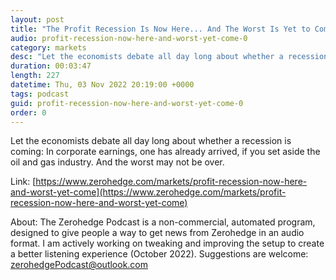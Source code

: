 ```yaml
---
layout: post
title: "The Profit Recession Is Now Here... And The Worst Is Yet to Come"
audio: profit-recession-now-here-and-worst-yet-come-0
category: markets
desc: "Let the economists debate all day long about whether a recession is coming: In corporate earnings, one has already arrived, if you set aside the oil and gas industry. And the worst may not be over."
duration: 00:03:47
length: 227
datetime: Thu, 03 Nov 2022 20:19:00 +0000
tags: podcast
guid: profit-recession-now-here-and-worst-yet-come-0
order: 0
---
```

Let the economists debate all day long about whether a recession is coming: In corporate earnings, one has already arrived, if you set aside the oil and gas industry. And the worst may not be over.

Link: [https://www.zerohedge.com/markets/profit-recession-now-here-and-worst-yet-come](https://www.zerohedge.com/markets/profit-recession-now-here-and-worst-yet-come)

About: The Zerohedge Podcast is a non-commercial, automated program, designed to give people a way to get news from Zerohedge in an audio format.  I am actively working on tweaking and improving the setup to create a better listening experience (October 2022).  Suggestions are welcome: [zerohedgePodcast@outlook.com](mailto:zerohedgePodcast@outlook.com)